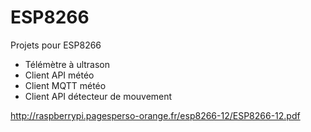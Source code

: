 # ESP8266

Projets pour ESP8266
- Télémètre à ultrason
- Client API météo
- Client MQTT météo
- Client API détecteur de mouvement


http://raspberrypi.pagesperso-orange.fr/esp8266-12/ESP8266-12.pdf
